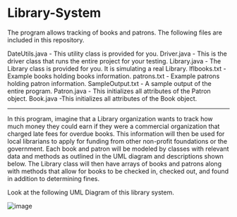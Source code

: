 # Library-System
The program allows tracking of books and patrons. The following files are included in this repository.

DateUtils.java - This utility class is provided for you.
Driver.java - This is the driver class that runs the entire project for your testing.
Library.java - The Library class is provided for you. It is simulating a real Library.
lflbooks.txt - Example books holding books information.
patrons.txt - Example patrons holding patron information.
SampleOutput.txt - A sample output of the entire program.
Patron.java - This initializes all attributes of the Patron object.
Book.java -This initializes all attributes of the Book object.



---

In this program, imagine that a Library organization wants to track how much money they could earn if they were a commercial organization that charged
late fees for overdue books. This information will then be used for local librarians to apply for funding from
other non-profit foundations or the government. Each book and patron will be modeled by classes with
relevant data and methods as outlined in the UML diagram and descriptions shown below. The Library class
will then have arrays of books and patrons along with methods that allow for books to be checked in,
checked out, and found in addition to determining fines.

Look at the following UML Diagram of this library system.

![image](https://github.com/Huihao-Xing/Library-System/assets/119607601/0e4e5269-8599-4ea4-aa6a-adf49ca2f0d6)
